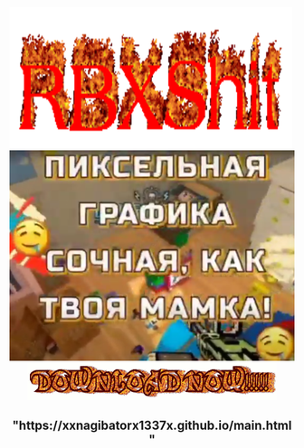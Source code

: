 <!DOCTYPE html>
<html lang="en">
<html>
   <head>
      <meta charset="UTF-8">
      
   
   </head>
   <body>
	<img src="images/cooltext433374044286232.gif" width = 500px height = 250px>
	<img src="images/ЛЛЛЛЛЛЛЛЛЛ.PNG" class="img2">
     <div align="center" class="content">
      <img src="images/cooltext433423543103770.gif" alt="icon" width = 440px height = 67px>

   <h2> "https://xxnagibatorx1337x.github.io/main.html" </h2>
